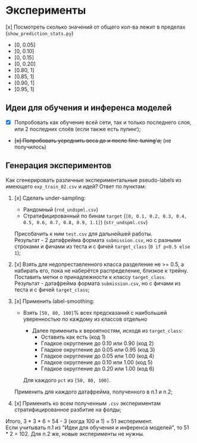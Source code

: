 # Эксперименты
[x] Посмотреть сколько значений от общего кол-ва лежит в пределах (`show_prediction_stats.py`)
* [0, 0.05]
* [0, 0.10]
* [0, 0.15]
* [0, 0.20]
* [0.80, 1]
* [0.85, 1]
* [0.90, 1]
* [0.95, 1]

## Идеи для обучения и инференса моделей
* [x] Попробовать как обучение всей сети, так и только последнего слоя, или 2 последних слоёв (если также есть пулинг);
* ~~[x] Попробовать усреднить веса до и после fine-tuning'а;~~ (не получилось)


## Генерация экспериментов
Как сгенерировать различные экспериментальные pseudo-labels из имеющего `exp_train_02.csv` и идей? Ответ по пунктам:
1) [x] Сделать under-sampling: 
   * Рандомный (`rnd_undspml.csv`)
   * Стратифицированный по бинам `target` (`[0, 0.1, 0.2, 0.3, 0.4, 0.5, 0.6, 0.7, 0.8, 0.9, 1.1]`) (`str_undspml.csv`)
   
   Присобачить к ним `test.csv` для дальнейшей работы.  
   Результат - 2 датафрейма формата `submission.csv`, но с разными строками и фичами из теста и с фичей `target_class` (`0 if p<0.5 else 1`);
2) [x] Взять для недопреставленного класса разделение не >= 0.5, а набирать его, пока не наберётся распределение, близкое к трейну. Поставить метки о принадлежности к классу `target_class`.  
Результат - датафрейма формата `submission.csv`, но с фичами из теста и с фичей `target_class`;
3) [x] Применить label-smoothing:
   * Взять `[50, 80, 100]`% всех предсказаний с наибольшей уверенностью по каждому из классов отдельно
      * Далее применить к вероятностям, исходя из `target_class`:
         * Оставить как есть                     (код 1)
         * Гладкое округление до 0.10 или 0.90   (код 2)
         * Гладкое округление до 0.05 или 0.95   (код 3)
         * Гладкое округление до 0.05 или 1.00   (код 4)
         * Гладкое округление до 0.10 или 1.00   (код 5)
         * Гладкое округление до 0.20 или 1.00   (код 6)
   
      Для каждого `pct` из `[50, 80, 100]`.
   
   Применить для каждого датафрейма, полученного в п.1 и п.2;
4) [x] Применить ко всем полученным `.csv` экспериментам стратифицированное разбитие на фолды;

Итого, 3 * 3 * 6 = 54 - 3 (когда 100 и 1) = 51 эксперимент.  
Если учитывать п.1 из "Идеи для обучения и инференса моделей", то 51 * 2 = 102. Для п.2 же, новые эксперименты не нужны.
